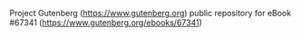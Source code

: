 Project Gutenberg (https://www.gutenberg.org) public repository for
eBook #67341 (https://www.gutenberg.org/ebooks/67341)
